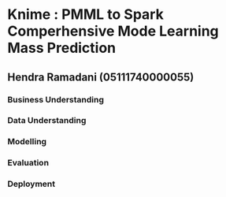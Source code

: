 # Knime : PMML to Spark Comperhensive Mode Learning Mass Prediction
## Hendra Ramadani (05111740000055)

### Business Understanding

### Data Understanding

### Modelling

### Evaluation

### Deployment
